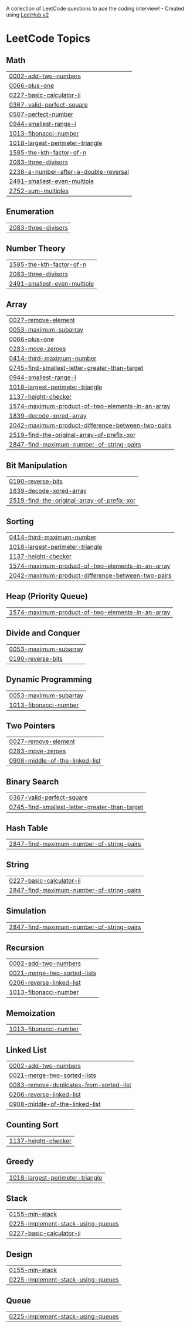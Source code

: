 A collection of LeetCode questions to ace the coding interview! - Created using [LeetHub v2](https://github.com/arunbhardwaj/LeetHub-2.0)
<!---LeetCode Topics Start-->
# LeetCode Topics
## Math
|  |
| ------- |
| [0002-add-two-numbers](https://github.com/ikjasrasool/Mycode/tree/master/0002-add-two-numbers) |
| [0066-plus-one](https://github.com/ikjasrasool/Mycode/tree/master/0066-plus-one) |
| [0227-basic-calculator-ii](https://github.com/ikjasrasool/Mycode/tree/master/0227-basic-calculator-ii) |
| [0367-valid-perfect-square](https://github.com/ikjasrasool/Mycode/tree/master/0367-valid-perfect-square) |
| [0507-perfect-number](https://github.com/ikjasrasool/Mycode/tree/master/0507-perfect-number) |
| [0944-smallest-range-i](https://github.com/ikjasrasool/Mycode/tree/master/0944-smallest-range-i) |
| [1013-fibonacci-number](https://github.com/ikjasrasool/Mycode/tree/master/1013-fibonacci-number) |
| [1018-largest-perimeter-triangle](https://github.com/ikjasrasool/Mycode/tree/master/1018-largest-perimeter-triangle) |
| [1585-the-kth-factor-of-n](https://github.com/ikjasrasool/Mycode/tree/master/1585-the-kth-factor-of-n) |
| [2083-three-divisors](https://github.com/ikjasrasool/Mycode/tree/master/2083-three-divisors) |
| [2238-a-number-after-a-double-reversal](https://github.com/ikjasrasool/Mycode/tree/master/2238-a-number-after-a-double-reversal) |
| [2491-smallest-even-multiple](https://github.com/ikjasrasool/Mycode/tree/master/2491-smallest-even-multiple) |
| [2752-sum-multiples](https://github.com/ikjasrasool/Mycode/tree/master/2752-sum-multiples) |
## Enumeration
|  |
| ------- |
| [2083-three-divisors](https://github.com/ikjasrasool/Mycode/tree/master/2083-three-divisors) |
## Number Theory
|  |
| ------- |
| [1585-the-kth-factor-of-n](https://github.com/ikjasrasool/Mycode/tree/master/1585-the-kth-factor-of-n) |
| [2083-three-divisors](https://github.com/ikjasrasool/Mycode/tree/master/2083-three-divisors) |
| [2491-smallest-even-multiple](https://github.com/ikjasrasool/Mycode/tree/master/2491-smallest-even-multiple) |
## Array
|  |
| ------- |
| [0027-remove-element](https://github.com/ikjasrasool/Mycode/tree/master/0027-remove-element) |
| [0053-maximum-subarray](https://github.com/ikjasrasool/Mycode/tree/master/0053-maximum-subarray) |
| [0066-plus-one](https://github.com/ikjasrasool/Mycode/tree/master/0066-plus-one) |
| [0283-move-zeroes](https://github.com/ikjasrasool/Mycode/tree/master/0283-move-zeroes) |
| [0414-third-maximum-number](https://github.com/ikjasrasool/Mycode/tree/master/0414-third-maximum-number) |
| [0745-find-smallest-letter-greater-than-target](https://github.com/ikjasrasool/Mycode/tree/master/0745-find-smallest-letter-greater-than-target) |
| [0944-smallest-range-i](https://github.com/ikjasrasool/Mycode/tree/master/0944-smallest-range-i) |
| [1018-largest-perimeter-triangle](https://github.com/ikjasrasool/Mycode/tree/master/1018-largest-perimeter-triangle) |
| [1137-height-checker](https://github.com/ikjasrasool/Mycode/tree/master/1137-height-checker) |
| [1574-maximum-product-of-two-elements-in-an-array](https://github.com/ikjasrasool/Mycode/tree/master/1574-maximum-product-of-two-elements-in-an-array) |
| [1839-decode-xored-array](https://github.com/ikjasrasool/Mycode/tree/master/1839-decode-xored-array) |
| [2042-maximum-product-difference-between-two-pairs](https://github.com/ikjasrasool/Mycode/tree/master/2042-maximum-product-difference-between-two-pairs) |
| [2519-find-the-original-array-of-prefix-xor](https://github.com/ikjasrasool/Mycode/tree/master/2519-find-the-original-array-of-prefix-xor) |
| [2847-find-maximum-number-of-string-pairs](https://github.com/ikjasrasool/Mycode/tree/master/2847-find-maximum-number-of-string-pairs) |
## Bit Manipulation
|  |
| ------- |
| [0190-reverse-bits](https://github.com/ikjasrasool/Mycode/tree/master/0190-reverse-bits) |
| [1839-decode-xored-array](https://github.com/ikjasrasool/Mycode/tree/master/1839-decode-xored-array) |
| [2519-find-the-original-array-of-prefix-xor](https://github.com/ikjasrasool/Mycode/tree/master/2519-find-the-original-array-of-prefix-xor) |
## Sorting
|  |
| ------- |
| [0414-third-maximum-number](https://github.com/ikjasrasool/Mycode/tree/master/0414-third-maximum-number) |
| [1018-largest-perimeter-triangle](https://github.com/ikjasrasool/Mycode/tree/master/1018-largest-perimeter-triangle) |
| [1137-height-checker](https://github.com/ikjasrasool/Mycode/tree/master/1137-height-checker) |
| [1574-maximum-product-of-two-elements-in-an-array](https://github.com/ikjasrasool/Mycode/tree/master/1574-maximum-product-of-two-elements-in-an-array) |
| [2042-maximum-product-difference-between-two-pairs](https://github.com/ikjasrasool/Mycode/tree/master/2042-maximum-product-difference-between-two-pairs) |
## Heap (Priority Queue)
|  |
| ------- |
| [1574-maximum-product-of-two-elements-in-an-array](https://github.com/ikjasrasool/Mycode/tree/master/1574-maximum-product-of-two-elements-in-an-array) |
## Divide and Conquer
|  |
| ------- |
| [0053-maximum-subarray](https://github.com/ikjasrasool/Mycode/tree/master/0053-maximum-subarray) |
| [0190-reverse-bits](https://github.com/ikjasrasool/Mycode/tree/master/0190-reverse-bits) |
## Dynamic Programming
|  |
| ------- |
| [0053-maximum-subarray](https://github.com/ikjasrasool/Mycode/tree/master/0053-maximum-subarray) |
| [1013-fibonacci-number](https://github.com/ikjasrasool/Mycode/tree/master/1013-fibonacci-number) |
## Two Pointers
|  |
| ------- |
| [0027-remove-element](https://github.com/ikjasrasool/Mycode/tree/master/0027-remove-element) |
| [0283-move-zeroes](https://github.com/ikjasrasool/Mycode/tree/master/0283-move-zeroes) |
| [0908-middle-of-the-linked-list](https://github.com/ikjasrasool/Mycode/tree/master/0908-middle-of-the-linked-list) |
## Binary Search
|  |
| ------- |
| [0367-valid-perfect-square](https://github.com/ikjasrasool/Mycode/tree/master/0367-valid-perfect-square) |
| [0745-find-smallest-letter-greater-than-target](https://github.com/ikjasrasool/Mycode/tree/master/0745-find-smallest-letter-greater-than-target) |
## Hash Table
|  |
| ------- |
| [2847-find-maximum-number-of-string-pairs](https://github.com/ikjasrasool/Mycode/tree/master/2847-find-maximum-number-of-string-pairs) |
## String
|  |
| ------- |
| [0227-basic-calculator-ii](https://github.com/ikjasrasool/Mycode/tree/master/0227-basic-calculator-ii) |
| [2847-find-maximum-number-of-string-pairs](https://github.com/ikjasrasool/Mycode/tree/master/2847-find-maximum-number-of-string-pairs) |
## Simulation
|  |
| ------- |
| [2847-find-maximum-number-of-string-pairs](https://github.com/ikjasrasool/Mycode/tree/master/2847-find-maximum-number-of-string-pairs) |
## Recursion
|  |
| ------- |
| [0002-add-two-numbers](https://github.com/ikjasrasool/Mycode/tree/master/0002-add-two-numbers) |
| [0021-merge-two-sorted-lists](https://github.com/ikjasrasool/Mycode/tree/master/0021-merge-two-sorted-lists) |
| [0206-reverse-linked-list](https://github.com/ikjasrasool/Mycode/tree/master/0206-reverse-linked-list) |
| [1013-fibonacci-number](https://github.com/ikjasrasool/Mycode/tree/master/1013-fibonacci-number) |
## Memoization
|  |
| ------- |
| [1013-fibonacci-number](https://github.com/ikjasrasool/Mycode/tree/master/1013-fibonacci-number) |
## Linked List
|  |
| ------- |
| [0002-add-two-numbers](https://github.com/ikjasrasool/Mycode/tree/master/0002-add-two-numbers) |
| [0021-merge-two-sorted-lists](https://github.com/ikjasrasool/Mycode/tree/master/0021-merge-two-sorted-lists) |
| [0083-remove-duplicates-from-sorted-list](https://github.com/ikjasrasool/Mycode/tree/master/0083-remove-duplicates-from-sorted-list) |
| [0206-reverse-linked-list](https://github.com/ikjasrasool/Mycode/tree/master/0206-reverse-linked-list) |
| [0908-middle-of-the-linked-list](https://github.com/ikjasrasool/Mycode/tree/master/0908-middle-of-the-linked-list) |
## Counting Sort
|  |
| ------- |
| [1137-height-checker](https://github.com/ikjasrasool/Mycode/tree/master/1137-height-checker) |
## Greedy
|  |
| ------- |
| [1018-largest-perimeter-triangle](https://github.com/ikjasrasool/Mycode/tree/master/1018-largest-perimeter-triangle) |
## Stack
|  |
| ------- |
| [0155-min-stack](https://github.com/ikjasrasool/Mycode/tree/master/0155-min-stack) |
| [0225-implement-stack-using-queues](https://github.com/ikjasrasool/Mycode/tree/master/0225-implement-stack-using-queues) |
| [0227-basic-calculator-ii](https://github.com/ikjasrasool/Mycode/tree/master/0227-basic-calculator-ii) |
## Design
|  |
| ------- |
| [0155-min-stack](https://github.com/ikjasrasool/Mycode/tree/master/0155-min-stack) |
| [0225-implement-stack-using-queues](https://github.com/ikjasrasool/Mycode/tree/master/0225-implement-stack-using-queues) |
## Queue
|  |
| ------- |
| [0225-implement-stack-using-queues](https://github.com/ikjasrasool/Mycode/tree/master/0225-implement-stack-using-queues) |
<!---LeetCode Topics End-->